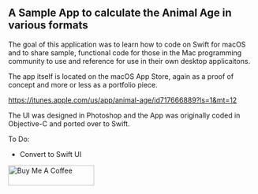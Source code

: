 ## A Sample App to calculate the Animal Age in various formats

The goal of this application was to learn how to code on Swift for macOS and to share sample, functional code for those in the Mac programming community to use and reference for use in their own desktop applicaitons. 

The app itself is located on the macOS App Store, again as a proof of concept and more or less as a portfolio piece. 

https://itunes.apple.com/us/app/animal-age/id717666889?ls=1&mt=12

The UI was designed in Photoshop and the App was originally coded in Objective-C and ported over to Swift. 

To Do:
- Convert to Swift UI

<a href="https://www.buymeacoffee.com/jonbrown" target="_blank"><img src="https://cdn.buymeacoffee.com/buttons/default-orange.png" alt="Buy Me A Coffee" height="41" width="174"></a>
